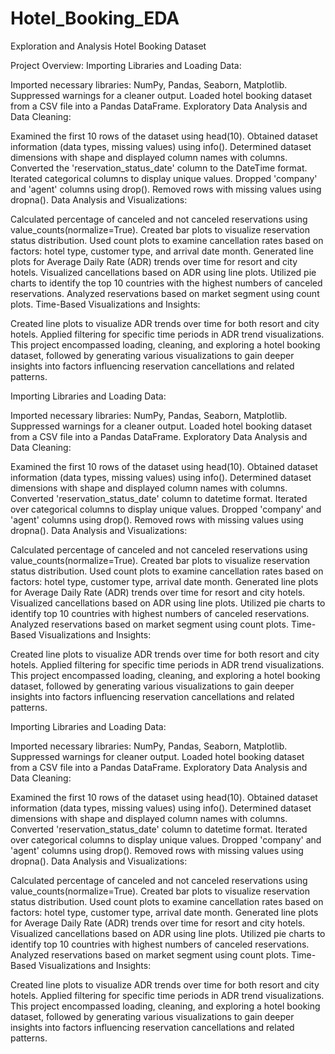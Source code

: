 # Hotel_Booking_EDA
Exploration and Analysis Hotel Booking Dataset

Project Overview:
Importing Libraries and Loading Data:

Imported necessary libraries: NumPy, Pandas, Seaborn, Matplotlib. Suppressed warnings for a cleaner output. Loaded hotel booking dataset from a CSV file into a Pandas DataFrame. Exploratory Data Analysis and Data Cleaning:

Examined the first 10 rows of the dataset using head(10). Obtained dataset information (data types, missing values) using info(). Determined dataset dimensions with shape and displayed column names with columns. Converted the 'reservation_status_date' column to the DateTime format. Iterated categorical columns to display unique values. Dropped 'company' and 'agent' columns using drop(). Removed rows with missing values using dropna(). Data Analysis and Visualizations:

Calculated percentage of canceled and not canceled reservations using value_counts(normalize=True). Created bar plots to visualize reservation status distribution. Used count plots to examine cancellation rates based on factors: hotel type, customer type, and arrival date month. Generated line plots for Average Daily Rate (ADR) trends over time for resort and city hotels. Visualized cancellations based on ADR using line plots. Utilized pie charts to identify the top 10 countries with the highest numbers of canceled reservations. Analyzed reservations based on market segment using count plots. Time-Based Visualizations and Insights:

Created line plots to visualize ADR trends over time for both resort and city hotels. Applied filtering for specific time periods in ADR trend visualizations. This project encompassed loading, cleaning, and exploring a hotel booking dataset, followed by generating various visualizations to gain deeper insights into factors influencing reservation cancellations and related patterns.

Importing Libraries and Loading Data:

Imported necessary libraries: NumPy, Pandas, Seaborn, Matplotlib. Suppressed warnings for a cleaner output. Loaded hotel booking dataset from a CSV file into a Pandas DataFrame. Exploratory Data Analysis and Data Cleaning:

Examined the first 10 rows of the dataset using head(10). Obtained dataset information (data types, missing values) using info(). Determined dataset dimensions with shape and displayed column names with columns. Converted 'reservation_status_date' column to datetime format. Iterated over categorical columns to display unique values. Dropped 'company' and 'agent' columns using drop(). Removed rows with missing values using dropna(). Data Analysis and Visualizations:

Calculated percentage of canceled and not canceled reservations using value_counts(normalize=True). Created bar plots to visualize reservation status distribution. Used count plots to examine cancellation rates based on factors: hotel type, customer type, arrival date month. Generated line plots for Average Daily Rate (ADR) trends over time for resort and city hotels. Visualized cancellations based on ADR using line plots. Utilized pie charts to identify top 10 countries with highest numbers of canceled reservations. Analyzed reservations based on market segment using count plots. Time-Based Visualizations and Insights:

Created line plots to visualize ADR trends over time for both resort and city hotels. Applied filtering for specific time periods in ADR trend visualizations. This project encompassed loading, cleaning, and exploring a hotel booking dataset, followed by generating various visualizations to gain deeper insights into factors influencing reservation cancellations and related patterns.

Importing Libraries and Loading Data:

Imported necessary libraries: NumPy, Pandas, Seaborn, Matplotlib.
Suppressed warnings for cleaner output.
Loaded hotel booking dataset from a CSV file into a Pandas DataFrame.
Exploratory Data Analysis and Data Cleaning:

Examined the first 10 rows of the dataset using head(10).
Obtained dataset information (data types, missing values) using info().
Determined dataset dimensions with shape and displayed column names with columns.
Converted 'reservation_status_date' column to datetime format.
Iterated over categorical columns to display unique values.
Dropped 'company' and 'agent' columns using drop().
Removed rows with missing values using dropna().
Data Analysis and Visualizations:

Calculated percentage of canceled and not canceled reservations using value_counts(normalize=True).
Created bar plots to visualize reservation status distribution.
Used count plots to examine cancellation rates based on factors: hotel type, customer type, arrival date month.
Generated line plots for Average Daily Rate (ADR) trends over time for resort and city hotels.
Visualized cancellations based on ADR using line plots.
Utilized pie charts to identify top 10 countries with highest numbers of canceled reservations.
Analyzed reservations based on market segment using count plots.
Time-Based Visualizations and Insights:

Created line plots to visualize ADR trends over time for both resort and city hotels.
Applied filtering for specific time periods in ADR trend visualizations.
This project encompassed loading, cleaning, and exploring a hotel booking dataset, followed by generating various visualizations to gain deeper insights into factors influencing reservation cancellations and related patterns.
